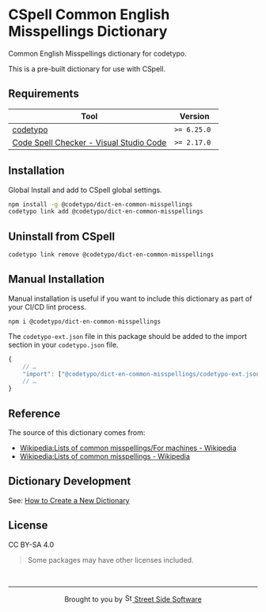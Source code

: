 # CSpell Common English Misspellings Dictionary

Common English Misspellings dictionary for codetypo.

This is a pre-built dictionary for use with CSpell.

## Requirements

| Tool                                                                                                                                 | Version      |
| ------------------------------------------------------------------------------------------------------------------------------------ | ------------ |
| [codetypo](https://github.com/khulnasoft/codetypo)                                                                               | `>= 6.25.0 ` |
| [Code Spell Checker - Visual Studio Code](https://marketplace.visualstudio.com/items?itemName=khulnasoft.code-spell-checker) | `>= 2.17.0`  |

## Installation

Global Install and add to CSpell global settings.

```sh
npm install -g @codetypo/dict-en-common-misspellings
codetypo link add @codetypo/dict-en-common-misspellings
```

## Uninstall from CSpell

```sh
codetypo link remove @codetypo/dict-en-common-misspellings
```

## Manual Installation

Manual installation is useful if you want to include this dictionary as part of your CI/CD lint process.

```
npm i @codetypo/dict-en-common-misspellings
```

The `codetypo-ext.json` file in this package should be added to the import section in your `codetypo.json` file.

```javascript
{
    // …
    "import": ["@codetypo/dict-en-common-misspellings/codetypo-ext.json"],
    // …
}
```

## Reference

The source of this dictionary comes from:

- [Wikipedia:Lists of common misspellings/For machines - Wikipedia](https://en.wikipedia.org/wiki/Wikipedia:Lists_of_common_misspellings/For_machines)
- [Wikipedia:Lists of common misspellings - Wikipedia](https://en.wikipedia.org/wiki/Wikipedia:Lists_of_common_misspellings)

## Dictionary Development

See: [How to Create a New Dictionary](https://github.com/khulnasoft/codetypo-dicts#how-to-create-a-new-dictionary)

## License

CC BY-SA 4.0

> Some packages may have other licenses included.

<!--- @@inject: ../../static/footer.md --->

<br/>

---

<p align="center">
Brought to you by <a href="https://khulnasoft.com" title="Street Side Software">
<img width="16" alt="Street Side Software Logo" src="https://i.imgur.com/CyduuVY.png" /> Street Side Software
</a>
</p>

<!--- @@inject-end: ../../static/footer.md --->
